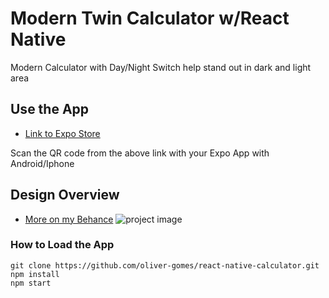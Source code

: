 # Modern Twin Calculator w/React Native


Modern Calculator with Day/Night Switch help stand out in dark and light area

## Use the App
- [Link to Expo Store ](https://expo.io/@ogomes/twin-modern-calculator)

Scan the QR code from the above link with your Expo App with Android/Iphone

## Design Overview
- [More on my Behance](https://www.behance.net/gallery/75906275/Calculator-App-Design-Code)
![project image](https://oliver-gomes.github.io/images/github%20images/calculator-instagra.png)

### How to Load the App
```
git clone https://github.com/oliver-gomes/react-native-calculator.git
npm install
npm start
```
